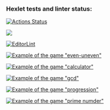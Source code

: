 ### Hexlet tests and linter status:
[![Actions Status](https://github.com/OrioleIvolga/python-project-lvl1/workflows/hexlet-check/badge.svg)](https://github.com/OrioleIvolga/python-project-lvl1/actions)

<a href="https://codeclimate.com/github/OrioleIvolga/python-project-lvl1/maintainability"><img src="https://api.codeclimate.com/v1/badges/d5df676e36a0371a541a/maintainability" /></a>

[![EditorLint](https://github.com/OrioleIvolga/python-project-lvl1/actions/workflows/editor_lint.yml/badge.svg)](https://github.com/OrioleIvolga/python-project-lvl1/actions/workflows/editor_lint.yml)

[![Example of the game "even-uneven"](https://asciinema.org/a/6yPvdDlDzxHY5sNYOLIOAHhVF)](https://asciinema.org/a/6yPvdDlDzxHY5sNYOLIOAHhVF)

[![Example of the game "calculator"](https://asciinema.org/a/cqEEYTRKeAhmsfjHg9mVWg0vr)](https://asciinema.org/a/cqEEYTRKeAhmsfjHg9mVWg0vr)

[![Example of the game "gcd"](https://asciinema.org/a/6kJLCcW4bm3U7EhZuvunmPcT0)](https://asciinema.org/a/6kJLCcW4bm3U7EhZuvunmPcT0)

[![Example of the game "progression"](https://asciinema.org/a/ABKsVPxws9gz7ptsbTOyk7MPb)](https://asciinema.org/a/ABKsVPxws9gz7ptsbTOyk7MPb)

[![Example of the game "prime numder"](https://asciinema.org/a/7ABaizB6GoGxqU9YK0oxOBqTp)](https://asciinema.org/a/7ABaizB6GoGxqU9YK0oxOBqTp)